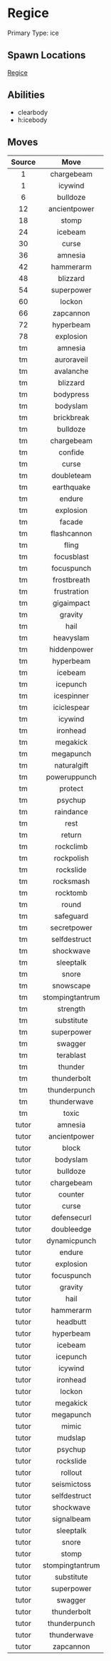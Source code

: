# Regice  
Primary Type: ice  
  
## Spawn Locations  
[Regice](/data/spawn_presets/regice.md)  
  
## Abilities  
  * clearbody
  * h:icebody
  
  
## Moves  
  
| Source | Move |  
|:---:|:---:|  
| 1 | chargebeam |  
| 1 | icywind |  
| 6 | bulldoze |  
| 12 | ancientpower |  
| 18 | stomp |  
| 24 | icebeam |  
| 30 | curse |  
| 36 | amnesia |  
| 42 | hammerarm |  
| 48 | blizzard |  
| 54 | superpower |  
| 60 | lockon |  
| 66 | zapcannon |  
| 72 | hyperbeam |  
| 78 | explosion |  
| tm | amnesia |  
| tm | auroraveil |  
| tm | avalanche |  
| tm | blizzard |  
| tm | bodypress |  
| tm | bodyslam |  
| tm | brickbreak |  
| tm | bulldoze |  
| tm | chargebeam |  
| tm | confide |  
| tm | curse |  
| tm | doubleteam |  
| tm | earthquake |  
| tm | endure |  
| tm | explosion |  
| tm | facade |  
| tm | flashcannon |  
| tm | fling |  
| tm | focusblast |  
| tm | focuspunch |  
| tm | frostbreath |  
| tm | frustration |  
| tm | gigaimpact |  
| tm | gravity |  
| tm | hail |  
| tm | heavyslam |  
| tm | hiddenpower |  
| tm | hyperbeam |  
| tm | icebeam |  
| tm | icepunch |  
| tm | icespinner |  
| tm | iciclespear |  
| tm | icywind |  
| tm | ironhead |  
| tm | megakick |  
| tm | megapunch |  
| tm | naturalgift |  
| tm | poweruppunch |  
| tm | protect |  
| tm | psychup |  
| tm | raindance |  
| tm | rest |  
| tm | return |  
| tm | rockclimb |  
| tm | rockpolish |  
| tm | rockslide |  
| tm | rocksmash |  
| tm | rocktomb |  
| tm | round |  
| tm | safeguard |  
| tm | secretpower |  
| tm | selfdestruct |  
| tm | shockwave |  
| tm | sleeptalk |  
| tm | snore |  
| tm | snowscape |  
| tm | stompingtantrum |  
| tm | strength |  
| tm | substitute |  
| tm | superpower |  
| tm | swagger |  
| tm | terablast |  
| tm | thunder |  
| tm | thunderbolt |  
| tm | thunderpunch |  
| tm | thunderwave |  
| tm | toxic |  
| tutor | amnesia |  
| tutor | ancientpower |  
| tutor | block |  
| tutor | bodyslam |  
| tutor | bulldoze |  
| tutor | chargebeam |  
| tutor | counter |  
| tutor | curse |  
| tutor | defensecurl |  
| tutor | doubleedge |  
| tutor | dynamicpunch |  
| tutor | endure |  
| tutor | explosion |  
| tutor | focuspunch |  
| tutor | gravity |  
| tutor | hail |  
| tutor | hammerarm |  
| tutor | headbutt |  
| tutor | hyperbeam |  
| tutor | icebeam |  
| tutor | icepunch |  
| tutor | icywind |  
| tutor | ironhead |  
| tutor | lockon |  
| tutor | megakick |  
| tutor | megapunch |  
| tutor | mimic |  
| tutor | mudslap |  
| tutor | psychup |  
| tutor | rockslide |  
| tutor | rollout |  
| tutor | seismictoss |  
| tutor | selfdestruct |  
| tutor | shockwave |  
| tutor | signalbeam |  
| tutor | sleeptalk |  
| tutor | snore |  
| tutor | stomp |  
| tutor | stompingtantrum |  
| tutor | substitute |  
| tutor | superpower |  
| tutor | swagger |  
| tutor | thunderbolt |  
| tutor | thunderpunch |  
| tutor | thunderwave |  
| tutor | zapcannon |  
  
